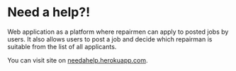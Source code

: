 # Need a help?!

Web application as a platform where repairmen can apply to posted jobs by users. It also allows users to post a job and decide which repairman is suitable from the list of all applicants.

You can visit site on [needahelp.herokuapp.com][1].

[1]: http://needahelp.herokuapp.com/ "Need a help?!"
